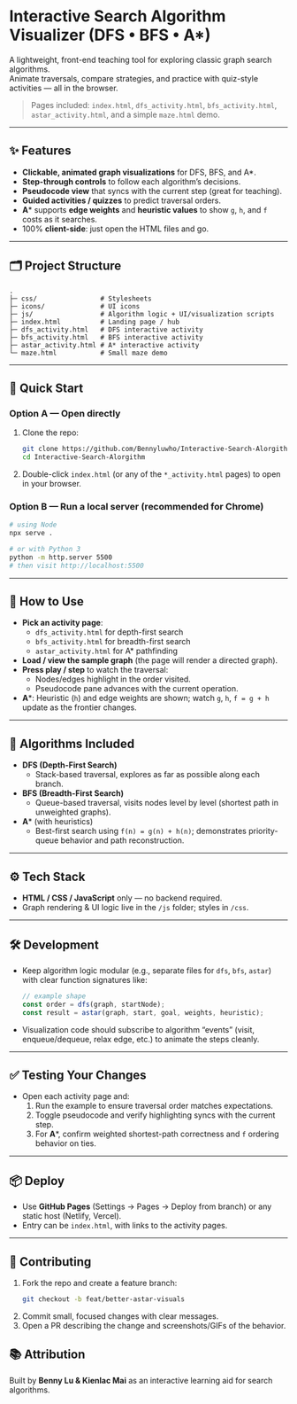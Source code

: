 # Interactive Search Algorithm Visualizer (DFS • BFS • A*)

A lightweight, front-end teaching tool for exploring classic graph search algorithms.  
Animate traversals, compare strategies, and practice with quiz-style activities — all in the browser.

> Pages included: `index.html`, `dfs_activity.html`, `bfs_activity.html`, `astar_activity.html`, and a simple `maze.html` demo.

---

## ✨ Features

- **Clickable, animated graph visualizations** for DFS, BFS, and A*.
- **Step-through controls** to follow each algorithm’s decisions.
- **Pseudocode view** that syncs with the current step (great for teaching).
- **Guided activities / quizzes** to predict traversal orders.
- **A*** supports **edge weights** and **heuristic values** to show `g`, `h`, and `f` costs as it searches.
- 100% **client-side**: just open the HTML files and go.

---

## 🗂️ Project Structure

```
.
├─ css/                # Stylesheets
├─ icons/              # UI icons
├─ js/                 # Algorithm logic + UI/visualization scripts
├─ index.html          # Landing page / hub
├─ dfs_activity.html   # DFS interactive activity
├─ bfs_activity.html   # BFS interactive activity
├─ astar_activity.html # A* interactive activity
└─ maze.html           # Small maze demo
```

---

## 🚀 Quick Start

### Option A — Open directly
1. Clone the repo:
   ```bash
   git clone https://github.com/Bennyluwho/Interactive-Search-Alorgithm.git
   cd Interactive-Search-Alorgithm
   ```
2. Double-click `index.html` (or any of the `*_activity.html` pages) to open in your browser.

### Option B — Run a local server (recommended for Chrome)
```bash
# using Node
npx serve .

# or with Python 3
python -m http.server 5500
# then visit http://localhost:5500
```

---

## 🧠 How to Use

- **Pick an activity page**:
  - `dfs_activity.html` for depth-first search
  - `bfs_activity.html` for breadth-first search
  - `astar_activity.html` for A* pathfinding
- **Load / view the sample graph** (the page will render a directed graph).
- **Press play / step** to watch the traversal:
  - Nodes/edges highlight in the order visited.
  - Pseudocode pane advances with the current operation.
- **A***: Heuristic (`h`) and edge weights are shown; watch `g`, `h`, `f = g + h` update as the frontier changes.

---

## 🧩 Algorithms Included

- **DFS (Depth-First Search)**
  - Stack-based traversal, explores as far as possible along each branch.
- **BFS (Breadth-First Search)**
  - Queue-based traversal, visits nodes level by level (shortest path in unweighted graphs).
- **A*** (with heuristics)
  - Best-first search using `f(n) = g(n) + h(n)`; demonstrates priority-queue behavior and path reconstruction.

---

## ⚙️ Tech Stack

- **HTML / CSS / JavaScript** only — no backend required.
- Graph rendering & UI logic live in the `/js` folder; styles in `/css`.

---

## 🛠️ Development

- Keep algorithm logic modular (e.g., separate files for `dfs`, `bfs`, `astar`) with clear function signatures like:
  ```js
  // example shape
  const order = dfs(graph, startNode);
  const result = astar(graph, start, goal, weights, heuristic);
  ```
- Visualization code should subscribe to algorithm “events” (visit, enqueue/dequeue, relax edge, etc.) to animate the steps cleanly.

---

## ✅ Testing Your Changes

- Open each activity page and:
  1. Run the example to ensure traversal order matches expectations.
  2. Toggle pseudocode and verify highlighting syncs with the current step.
  3. For **A***, confirm weighted shortest-path correctness and `f` ordering behavior on ties.

---

## 📦 Deploy

- Use **GitHub Pages** (Settings → Pages → Deploy from branch) or any static host (Netlify, Vercel).
- Entry can be `index.html`, with links to the activity pages.

---

## 🤝 Contributing

1. Fork the repo and create a feature branch:
   ```bash
   git checkout -b feat/better-astar-visuals
   ```
2. Commit small, focused changes with clear messages.
3. Open a PR describing the change and screenshots/GIFs of the behavior.

## 📚 Attribution

Built by **Benny Lu & Kienlac Mai** as an interactive learning aid for search algorithms.
